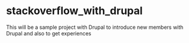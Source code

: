 # stackoverflow_with_drupal
This will be a sample project with Drupal to introduce new members with Drupal and also to get experiences
